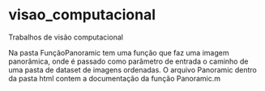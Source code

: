 # visao_computacional
Trabalhos de visão computacional

Na pasta FunçãoPanoramic tem uma função que faz uma imagem panorâmica, onde é passado como parâmetro de entrada o caminho de uma pasta de dataset de imagens ordenadas.
O arquivo Panoramic dentro da pasta html contem a documentação da função Panoramic.m
